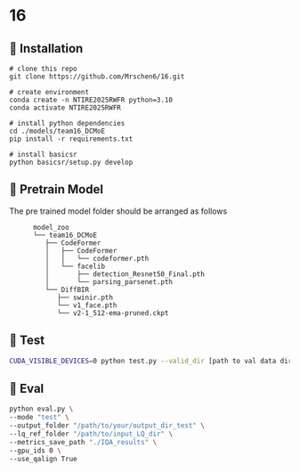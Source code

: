 # 16
## :wrench: Installation
```
# clone this repo
git clone https://github.com/Mrschen6/16.git

# create environment
conda create -n NTIRE2025RWFR python=3.10
conda activate NTIRE2025RWFR

# install python dependencies
cd ./models/team16_DCMoE
pip install -r requirements.txt

# install basicsr
python basicsr/setup.py develop
```

## 🫧 Pretrain Model
The pre trained model folder should be arranged as follows
```
      model_zoo
      └── team16_DCMoE
         ├── CodeFormer
         │   ├── CodeFormer
         │   │   └── codeformer.pth
         │   └── facelib
         │       ├── detection_Resnet50_Final.pth
         │       └── parsing_parsenet.pth
         └── DiffBIR
            ├── swinir.pth
            └── v1_face.pth
            └── v2-1_512-ema-pruned.ckpt
```
## :ferris_wheel: Test
```bash
CUDA_VISIBLE_DEVICES=0 python test.py --valid_dir [path to val data dir] --test_dir [path to test data dir] --save_dir [path to your save dir] --model_id 0
```

## 💈 Eval
```sh
python eval.py \
--mode "test" \
--output_folder "/path/to/your/output_dir_test" \
--lq_ref_folder "/path/to/input_LQ_dir" \
--metrics_save_path "./IQA_results" \
--gpu_ids 0 \
--use_qalign True 
```
